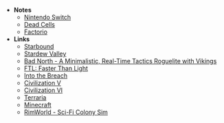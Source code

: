 - **Notes**
	- [Nintendo Switch](../Nintendo%20Switch.md)
	- [Dead Cells](../Dead%20Cells.md)
	- [Factorio](../Factorio.md)
- **Links**
	- [Starbound](https://playstarbound.com/)
	- [Stardew Valley](https://www.stardewvalley.net/)
	- [Bad North - A Minimalistic, Real-Time Tactics Roguelite with Vikings](https://www.badnorth.com/)
	- [FTL: Faster Than Light](https://subsetgames.com/ftl.html)
	- [Into the Breach](https://subsetgames.com/itb.html)
	- [Civilization V](https://civilization.com/civilization-5/)
	- [Civilization VI](https://civilization.com/)
	- [Terraria](https://www.terraria.org/)
	- [Minecraft](https://www.minecraft.net/en-us)
	- [RimWorld - Sci-Fi Colony Sim](https://rimworldgame.com/)